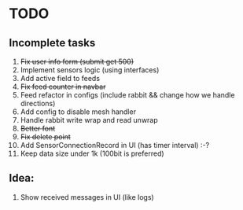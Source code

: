 # TODO

## Incomplete tasks
1. ~~Fix user info form (submit get 500)~~
2. Implement sensors logic (using interfaces)
3. Add active field to feeds
4. ~~Fix feed counter in navbar~~
5. Feed refactor in configs (include rabbit && change how we handle directions)
6. Add config to disable mesh handler
7. Handle rabbit write wrap and read unwrap
8. ~~Better font~~
9. ~~Fix delete point~~
10. Add SensorConnectionRecord in UI (has timer interval) :-?
11. Keep data size under 1k (100bit is preferred)

## Idea:
1. Show received messages in UI (like logs)

